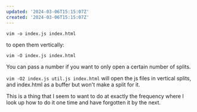 ```yaml
---
updated: '2024-03-06T15:15:07Z'
created: '2024-03-06T15:15:07Z'
---
```

`vim -o index.js index.html`

to open them vertically:

`vim -O index.js index.html`

You can pass a number if you want to only open a certain number of splits.

`vim -O2 index.js util.js index.html` will open the js files in vertical splits, and index.html as a buffer but won't make a split for it.

This is a thing that I seem to want to do at exactly the frequency where I look up how to do it one time and have forgotten it by the next.